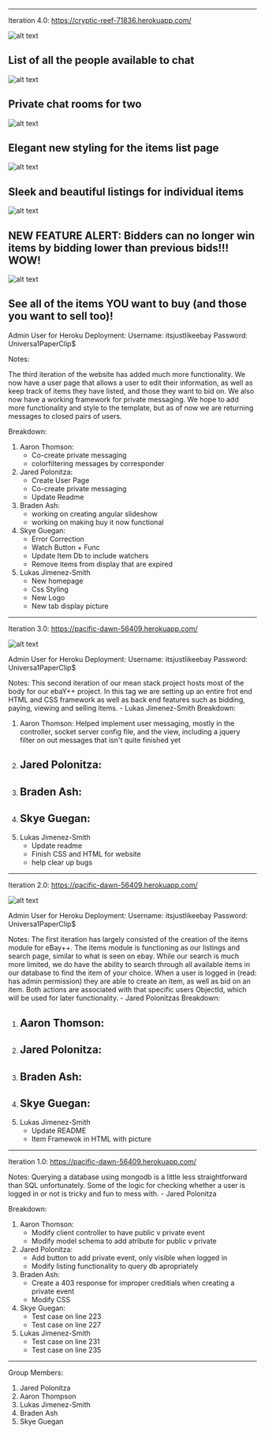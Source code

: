 -------------------------------------------------
Iteration 4.0: https://cryptic-reef-71836.herokuapp.com/ 

![alt text](iter3/pics/chatFriends)
## List of all the people available to chat

![alt text](iter3pics/chatExample)
## Private chat rooms for two

![alt text](iter3pics/updatedItemListPage)
## Elegant new styling for the items list page

![alt text](iter3pics/listedItemPage)
## Sleek and beautiful listings for individual items

![alt text](iter3pics/newBidFunc)
## NEW FEATURE ALERT: Bidders can no longer win items by bidding lower than previous bids!!! WOW!

![alt text](iter3pics/myItemsPage)
## See all of the items YOU want to buy (and those you want to sell too)!

Admin User for Heroku Deployment:
    Username: itsjustlikeebay
    Password: Universa1PaperClip$

Notes:

The third iteration of the website has added much more functionality. We now have a user page that allows a user to edit their information, as well as keep track of items they have listed, and those they want to bid on. We also now have a working framework for private messaging. We hope to add more functionality and style to the template, but as of now we are returning messages to closed pairs of users. 

Breakdown:
1. Aaron Thomson:
    - Co-create private messaging 
    - colorfiltering messages by corresponder
2. Jared Polonitza:
    - Create User Page
    - Co-create private messaging
    - Update Readme
3. Braden Ash:
    - working on creating angular slideshow 
    - working on making buy it now functional
4. Skye Guegan:
    - Error Correction
    - Watch Button + Func
    - Update Item Db to include watchers
    - Remove items from display that are expired
5. Lukas Jimenez-Smith
    - New homepage
    - Css Styling 
    - New Logo
    - New tab display picture
-------------------------------------------------
Iteration 3.0: https://pacific-dawn-56409.herokuapp.com/

![alt text]()

Admin User for Heroku Deployment:
    Username: itsjustlikeebay
    Password: Universa1PaperClip$

Notes:
This second iteration of our mean stack project hosts most of the body for our ebaY++ project. In this tag we are setting up an entire frot end HTML and CSS framework as well as back end features such as bidding, paying, viewing and selling items. - Lukas Jimenez-Smith
Breakdown:
1. Aaron Thomson:
    Helped implement user messaging, mostly in the controller, socket server config file, and the view, including a jquery filter on out messages that isn't quite finished yet 
2. Jared Polonitza:
    - 
3. Braden Ash:
    - 
4. Skye Guegan:
    - 
5. Lukas Jimenez-Smith
    - Update readme
    - Finish CSS and HTML for website
    - help clear up bugs

-------------------------------------------------
Iteration 2.0: https://pacific-dawn-56409.herokuapp.com/

![alt text](screenshots/updatedItemListView.png)

Admin User for Heroku Deployment:
    Username: itsjustlikeebay
    Password: Universa1PaperClip$

Notes:
The first iteration has largely consisted of the creation of the items module for eBay++. The items module is functioning as our listings and search page, similar to what is seen on ebay. While our search is much more limited, we do have the ability to search through all available items in our database to find the item of your choice. When a user is logged in (read: has admin permission) they are able to create an item, as well as bid on an item. Both actions are associated with that specific users ObjectId, which will be used for later functionality. - Jared Polonitzas
Breakdown:
1. Aaron Thomson:
    - 
2. Jared Polonitza:
    - 
3. Braden Ash:
    - 
4. Skye Guegan:
    - 
5. Lukas Jimenez-Smith
    - Update README
    - Item Framewok in HTML with picture

-------------------------------------------------
Iteration 1.0: https://pacific-dawn-56409.herokuapp.com/

Notes:
Querying a database using mongodb is a little less straightforward than SQL unfortunately. Some of the logic for checking whether a user is logged in or not is tricky and fun to mess with. - Jared Polonitza 

Breakdown:
1. Aaron Thomson:
    - Modify client controller to have public v private event
    - Modify model schema to add atribute for public v private
2. Jared Polonitza:
    - Add button to add private event, only visible when logged in
    - Modify listing functionality to query db apropriately
3. Braden Ash:
    - Create a 403 response for improper creditials when creating a private event
    - Modify CSS
4. Skye Guegan:
    - Test case on line 223 
    - Test case on line 227
5. Lukas Jimenez-Smith
    - Test case on line 231
    - Test case on line 235

-------------------------------------------------
Group Members:
1. Jared Polonitza
2. Aaron Thompson
3. Lukas Jimenez-Smith
4. Braden Ash
5. Skye Guegan


